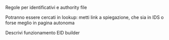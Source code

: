 Regole per identificativi e authority file

Potranno essere cercati in lookup: metti link a spiegazione, che sia in IDS o forse meglio in pagina autonoma

Descrivi funzionamento EID builder
